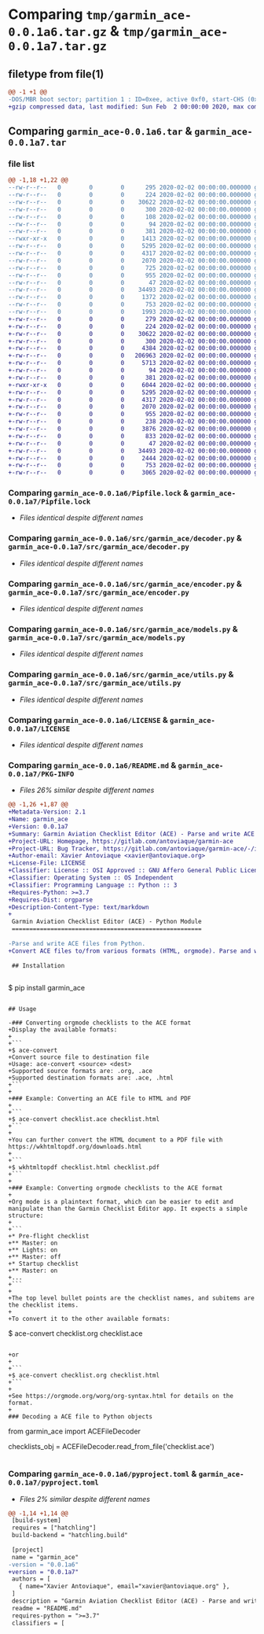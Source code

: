 # Comparing `tmp/garmin_ace-0.0.1a6.tar.gz` & `tmp/garmin_ace-0.0.1a7.tar.gz`

## filetype from file(1)

```diff
@@ -1 +1 @@
-DOS/MBR boot sector; partition 1 : ID=0xee, active 0xf0, start-CHS (0x1b5,183,58), end-CHS (0xf9,254,57), startsector 531624835, 4237903599 sectors; partition 3 : ID=0xca, active 0xf0, start-CHS (0x352,3,42), end-CHS (0x3f5,179,46), startsector 265264560, 3469524191 sectors
+gzip compressed data, last modified: Sun Feb  2 00:00:00 2020, max compression
```

## Comparing `garmin_ace-0.0.1a6.tar` & `garmin_ace-0.0.1a7.tar`

### file list

```diff
@@ -1,18 +1,22 @@
--rw-r--r--   0        0        0      295 2020-02-02 00:00:00.000000 garmin_ace-0.0.1a6/Makefile
--rw-r--r--   0        0        0      224 2020-02-02 00:00:00.000000 garmin_ace-0.0.1a6/Pipfile
--rw-r--r--   0        0        0    30622 2020-02-02 00:00:00.000000 garmin_ace-0.0.1a6/Pipfile.lock
--rw-r--r--   0        0        0      300 2020-02-02 00:00:00.000000 garmin_ace-0.0.1a6/data/checklist.ace
--rw-r--r--   0        0        0      108 2020-02-02 00:00:00.000000 garmin_ace-0.0.1a6/data/test.org
--rw-r--r--   0        0        0       94 2020-02-02 00:00:00.000000 garmin_ace-0.0.1a6/src/garmin_ace/__init__.py
--rw-r--r--   0        0        0      381 2020-02-02 00:00:00.000000 garmin_ace-0.0.1a6/src/garmin_ace/constants.py
--rwxr-xr-x   0        0        0     1413 2020-02-02 00:00:00.000000 garmin_ace-0.0.1a6/src/garmin_ace/convert.py
--rw-r--r--   0        0        0     5295 2020-02-02 00:00:00.000000 garmin_ace-0.0.1a6/src/garmin_ace/decoder.py
--rw-r--r--   0        0        0     4317 2020-02-02 00:00:00.000000 garmin_ace-0.0.1a6/src/garmin_ace/encoder.py
--rw-r--r--   0        0        0     2070 2020-02-02 00:00:00.000000 garmin_ace-0.0.1a6/src/garmin_ace/models.py
--rw-r--r--   0        0        0      725 2020-02-02 00:00:00.000000 garmin_ace-0.0.1a6/src/garmin_ace/tests.py
--rw-r--r--   0        0        0      955 2020-02-02 00:00:00.000000 garmin_ace-0.0.1a6/src/garmin_ace/utils.py
--rw-r--r--   0        0        0       47 2020-02-02 00:00:00.000000 garmin_ace-0.0.1a6/.gitignore
--rw-r--r--   0        0        0    34493 2020-02-02 00:00:00.000000 garmin_ace-0.0.1a6/LICENSE
--rw-r--r--   0        0        0     1372 2020-02-02 00:00:00.000000 garmin_ace-0.0.1a6/README.md
--rw-r--r--   0        0        0      753 2020-02-02 00:00:00.000000 garmin_ace-0.0.1a6/pyproject.toml
--rw-r--r--   0        0        0     1993 2020-02-02 00:00:00.000000 garmin_ace-0.0.1a6/PKG-INFO
+-rw-r--r--   0        0        0      279 2020-02-02 00:00:00.000000 garmin_ace-0.0.1a7/Makefile
+-rw-r--r--   0        0        0      224 2020-02-02 00:00:00.000000 garmin_ace-0.0.1a7/Pipfile
+-rw-r--r--   0        0        0    30622 2020-02-02 00:00:00.000000 garmin_ace-0.0.1a7/Pipfile.lock
+-rw-r--r--   0        0        0      300 2020-02-02 00:00:00.000000 garmin_ace-0.0.1a7/data/app_example.ace
+-rw-r--r--   0        0        0     4384 2020-02-02 00:00:00.000000 garmin_ace-0.0.1a7/data/pa18.ace
+-rw-r--r--   0        0        0   206963 2020-02-02 00:00:00.000000 garmin_ace-0.0.1a7/data/pa18.html
+-rw-r--r--   0        0        0     5713 2020-02-02 00:00:00.000000 garmin_ace-0.0.1a7/data/pa18.org
+-rw-r--r--   0        0        0       94 2020-02-02 00:00:00.000000 garmin_ace-0.0.1a7/src/garmin_ace/__init__.py
+-rw-r--r--   0        0        0      381 2020-02-02 00:00:00.000000 garmin_ace-0.0.1a7/src/garmin_ace/constants.py
+-rwxr-xr-x   0        0        0     6044 2020-02-02 00:00:00.000000 garmin_ace-0.0.1a7/src/garmin_ace/convert.py
+-rw-r--r--   0        0        0     5295 2020-02-02 00:00:00.000000 garmin_ace-0.0.1a7/src/garmin_ace/decoder.py
+-rw-r--r--   0        0        0     4317 2020-02-02 00:00:00.000000 garmin_ace-0.0.1a7/src/garmin_ace/encoder.py
+-rw-r--r--   0        0        0     2070 2020-02-02 00:00:00.000000 garmin_ace-0.0.1a7/src/garmin_ace/models.py
+-rw-r--r--   0        0        0      955 2020-02-02 00:00:00.000000 garmin_ace-0.0.1a7/src/garmin_ace/utils.py
+-rw-r--r--   0        0        0      238 2020-02-02 00:00:00.000000 garmin_ace-0.0.1a7/src/html/style.css
+-rw-r--r--   0        0        0     3876 2020-02-02 00:00:00.000000 garmin_ace-0.0.1a7/tests/test_convert.py
+-rw-r--r--   0        0        0      833 2020-02-02 00:00:00.000000 garmin_ace-0.0.1a7/tests/test_decode_encode.py
+-rw-r--r--   0        0        0       47 2020-02-02 00:00:00.000000 garmin_ace-0.0.1a7/.gitignore
+-rw-r--r--   0        0        0    34493 2020-02-02 00:00:00.000000 garmin_ace-0.0.1a7/LICENSE
+-rw-r--r--   0        0        0     2444 2020-02-02 00:00:00.000000 garmin_ace-0.0.1a7/README.md
+-rw-r--r--   0        0        0      753 2020-02-02 00:00:00.000000 garmin_ace-0.0.1a7/pyproject.toml
+-rw-r--r--   0        0        0     3065 2020-02-02 00:00:00.000000 garmin_ace-0.0.1a7/PKG-INFO
```

### Comparing `garmin_ace-0.0.1a6/Pipfile.lock` & `garmin_ace-0.0.1a7/Pipfile.lock`

 * *Files identical despite different names*

### Comparing `garmin_ace-0.0.1a6/src/garmin_ace/decoder.py` & `garmin_ace-0.0.1a7/src/garmin_ace/decoder.py`

 * *Files identical despite different names*

### Comparing `garmin_ace-0.0.1a6/src/garmin_ace/encoder.py` & `garmin_ace-0.0.1a7/src/garmin_ace/encoder.py`

 * *Files identical despite different names*

### Comparing `garmin_ace-0.0.1a6/src/garmin_ace/models.py` & `garmin_ace-0.0.1a7/src/garmin_ace/models.py`

 * *Files identical despite different names*

### Comparing `garmin_ace-0.0.1a6/src/garmin_ace/utils.py` & `garmin_ace-0.0.1a7/src/garmin_ace/utils.py`

 * *Files identical despite different names*

### Comparing `garmin_ace-0.0.1a6/LICENSE` & `garmin_ace-0.0.1a7/LICENSE`

 * *Files identical despite different names*

### Comparing `garmin_ace-0.0.1a6/README.md` & `garmin_ace-0.0.1a7/PKG-INFO`

 * *Files 26% similar despite different names*

```diff
@@ -1,26 +1,87 @@
+Metadata-Version: 2.1
+Name: garmin_ace
+Version: 0.0.1a7
+Summary: Garmin Aviation Checklist Editor (ACE) - Parse and write ACE files from Python
+Project-URL: Homepage, https://gitlab.com/antoviaque/garmin-ace
+Project-URL: Bug Tracker, https://gitlab.com/antoviaque/garmin-ace/-/issues
+Author-email: Xavier Antoviaque <xavier@antoviaque.org>
+License-File: LICENSE
+Classifier: License :: OSI Approved :: GNU Affero General Public License v3
+Classifier: Operating System :: OS Independent
+Classifier: Programming Language :: Python :: 3
+Requires-Python: >=3.7
+Requires-Dist: orgparse
+Description-Content-Type: text/markdown
+
 Garmin Aviation Checklist Editor (ACE) - Python Module
 ======================================================
 
-Parse and write ACE files from Python.
+Convert ACE files to/from various formats (HTML, orgmode). Parse and write ACE files from Python.
 
 ## Installation
 
 ```
 $ pip install garmin_ace
 ```
 
 ## Usage
 
-### Converting orgmode checklists to the ACE format
+Display the available formats:
+
+```
+$ ace-convert
+Convert source file to destination file
+Usage: ace-convert <source> <dest>
+Supported source formats are: .org, .ace
+Supported destination formats are: .ace, .html
+```
+
+### Example: Converting an ACE file to HTML and PDF
+
+```
+$ ace-convert checklist.ace checklist.html
+```
+
+You can further convert the HTML document to a PDF file with https://wkhtmltopdf.org/downloads.html
+
+```
+$ wkhtmltopdf checklist.html checklist.pdf
+```
+
+### Example: Converting orgmode checklists to the ACE format
+
+Org mode is a plaintext format, which can be easier to edit and manipulate than the Garmin Checklist Editor app. It expects a simple structure:
+
+```
+* Pre-flight checklist
+** Master: on
+** Lights: on
+** Master: off
+* Startup checklist
+** Master: on
+...
+```
+
+The top level bullet points are the checklist names, and subitems are the checklist items.
+
+To convert it to the other available formats:
 
 ```
 $ ace-convert checklist.org checklist.ace
 ```
 
+or 
+
+```
+$ ace-convert checklist.org checklist.html
+```
+
+See https://orgmode.org/worg/org-syntax.html for details on the format. 
+
 ### Decoding a ACE file to Python objects
 
 ```
 from garmin_ace import ACEFileDecoder
 
 checklists_obj = ACEFileDecoder.read_from_file('checklist.ace')
 ```
```

### Comparing `garmin_ace-0.0.1a6/pyproject.toml` & `garmin_ace-0.0.1a7/pyproject.toml`

 * *Files 2% similar despite different names*

```diff
@@ -1,14 +1,14 @@
 [build-system]
 requires = ["hatchling"]
 build-backend = "hatchling.build"
 
 [project]
 name = "garmin_ace"
-version = "0.0.1a6"
+version = "0.0.1a7"
 authors = [
   { name="Xavier Antoviaque", email="xavier@antoviaque.org" },
 ]
 description = "Garmin Aviation Checklist Editor (ACE) - Parse and write ACE files from Python"
 readme = "README.md"
 requires-python = ">=3.7"
 classifiers = [
```

